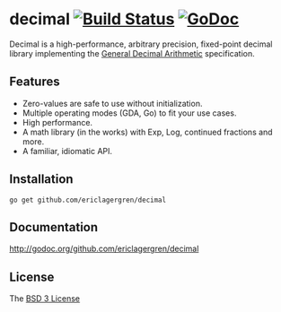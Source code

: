 # decimal [![Build Status](https://travis-ci.org/ericlagergren/decimal.png?branch=master)](https://travis-ci.org/ericlagergren/decimal) [![GoDoc](https://godoc.org/github.com/ericlagergren/decimal?status.svg)](https://godoc.org/github.com/ericlagergren/decimal)

Decimal is a high-performance, arbitrary precision, fixed-point decimal library
implementing the [General Decimal Arithmetic](http://speleotrove.com/decimal/)
specification.

## Features

 * Zero-values are safe to use without initialization.
 * Multiple operating modes (GDA, Go) to fit your use cases.
 * High performance.
 * A math library (in the works) with Exp, Log, continued fractions and more.
 * A familiar, idiomatic API.

## Installation

`go get github.com/ericlagergren/decimal`

## Documentation

http://godoc.org/github.com/ericlagergren/decimal

## License

The [BSD 3 License](https://github.com/ericlagergren/decimal/blob/master/LICENSE)
